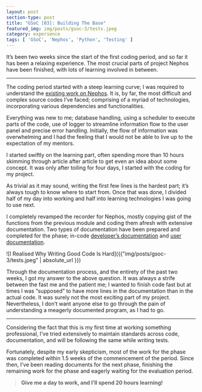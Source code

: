 ```yaml
---
layout: post
section-type: post
title: "GSoC [03]: Building The Base"
featured_img: img/posts/gsoc-3/tests.jpeg
category: experience
tags: [ 'GSoC', 'Nephos', 'Python', 'Testing' ]
---
```

It’s been two weeks since the start of the first coding period, and so far it has been a relaxing experience. The most crucial parts of project Nephos have been finished, with lots of learning involved in between.

---

The coding period started with a steep learning curve; I was required to understand the [existing work on Nephos](https://github.com/ccextractor/ProjectNephos). It is, by far, the most difficult and complex source codes I’ve faced; comprising of a myriad of technologies, incorporating various dependencies and functionalities.

Everything was new to me; database handling, using a scheduler to execute parts of the code, use of logger to streamline information flow to the user panel and precise error handling. Initially, the flow of information was overwhelming and I had the feeling that I would not be able to live up to the expectation of my mentors.

I started swiftly on the learning part, often spending more than 10 hours skimming through article after article to get even an idea about some concept. It was only after toiling for four days, I started with the coding for my project.

As trivial as it may sound, writing the first few lines is the hardest part; it’s always tough to know where to start from. Once that was done, I divided half of my day into working and half into learning technologies I was going to use next.

I completely revamped the recorder for Nephos, mostly copying gist of the functions from the previous module and coding them afresh with extensive documentation. Two types of documentation have been prepared and completed for the phase; in-code [developer’s documentation](http://www.github.com/thealphadollar/Nephos) and [user documentation](http://www.github.com/thealphadollar/Nephos/wiki).

![I Realised Why Writing Good Code Is Hard]({{"img/posts/gsoc-3/tests.jpeg" | absolute_url }})

Through the documentation process, and the entirety of the past two weeks, I got my answer to the above question. It was always a strife between the fast me and the patient me; I wanted to finish code fast but at times I was “supposed” to have more lines in the documentation than in the actual code. It was surely not the most exciting part of my project. Nevertheless, I don’t want anyone else to go through the pain of understanding a meagerly documented program, as I had to go.

---

Considering the fact that this is my first time at working something professional, I’ve tried extensively to maintain standards across code, documentation, and will be following the same while writing tests.

Fortunately, despite my early skepticism, most of the work for the phase was completed within 1.5 weeks of the commencement of the period. Since then, I’ve been reading documents for the next phase, finishing the remaining work for the phase and eagerly waiting for the evaluation period.

> **Give me a day to work, and I’ll spend 20 hours learning!**